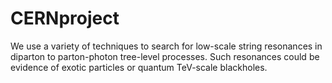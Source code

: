 # CERNproject
We use a variety of techniques to search for low-scale string resonances in diparton to parton-photon tree-level processes. Such resonances could be evidence of exotic particles or quantum TeV-scale blackholes.
